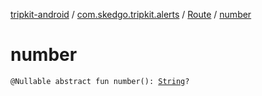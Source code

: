 [tripkit-android](../../index.md) / [com.skedgo.tripkit.alerts](../index.md) / [Route](index.md) / [number](./number.md)

# number

`@Nullable abstract fun number(): `[`String`](https://kotlinlang.org/api/latest/jvm/stdlib/kotlin/-string/index.html)`?`